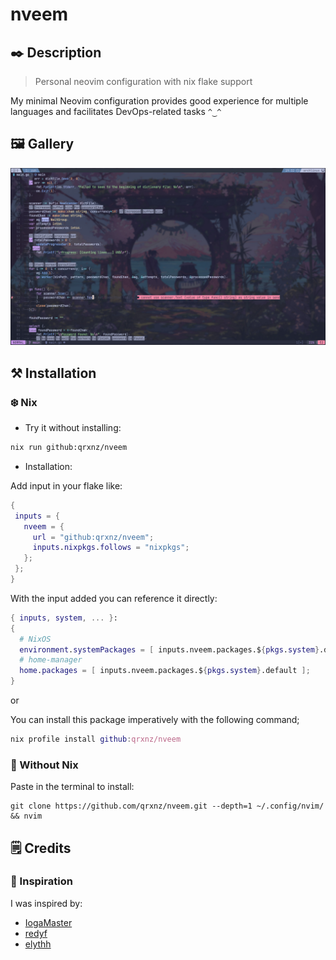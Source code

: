 # nveem

## ✒️ Description

> Personal neovim configuration with nix flake support

My minimal Neovim configuration provides good experience for multiple languages and facilitates DevOps-related tasks  `^‿^`

## 🖼️ Gallery

![nvim screenshot](./.github/assets/neovim.jpg)

## ⚒️ Installation

### ❄️ Nix

- Try it without installing:

```sh
nix run github:qrxnz/nveem
```

- Installation:

Add input in your flake like:

```nix
{
 inputs = {
   nveem = {
     url = "github:qrxnz/nveem";
     inputs.nixpkgs.follows = "nixpkgs";
   };
 };
}
```

With the input added you can reference it directly:

```nix
{ inputs, system, ... }:
{
  # NixOS
  environment.systemPackages = [ inputs.nveem.packages.${pkgs.system}.default ];
  # home-manager
  home.packages = [ inputs.nveem.packages.${pkgs.system}.default ];
}
```

or

You can install this package imperatively with the following command;

```nix
nix profile install github:qrxnz/nveem
```

### 🐧 Without Nix

Paste in the terminal to install:

```
git clone https://github.com/qrxnz/nveem.git --depth=1 ~/.config/nvim/ && nvim
```

## 🗒️ Credits

### 🎨 Inspiration

I was inspired by:

- [IogaMaster](https://github.com/IogaMaster/neovim)
- [redyf](https://github.com/redyf/Moon)
- [elythh](https://github.com/elythh/nixvim)
